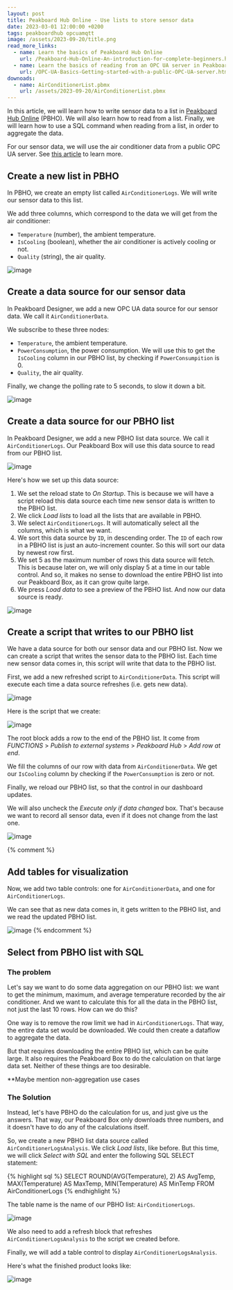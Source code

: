 ```yaml
---
layout: post
title: Peakboard Hub Online - Use lists to store sensor data
date: 2023-03-01 12:00:00 +0200
tags: peakboardhub opcuamqtt
image: /assets/2023-09-20/title.png
read_more_links:
  - name: Learn the basics of Peakboard Hub Online
    url: /Peakboard-Hub-Online-An-introduction-for-complete-beginners.html
  - name: Learn the basics of reading from an OPC UA server in Peakboard
    url: /OPC-UA-Basics-Getting-started-with-a-public-OPC-UA-server.html
downoads:
  - name: AirConditionerList.pbmx
    url: /assets/2023-09-20/AirConditionerList.pbmx
---
```


In this article, we will learn how to write sensor data to a list in [Peakboard Hub Online](/Peakboard-Hub-Online-An-introduction-for-complete-beginners.html) (PBHO). We will also learn how to read from a list. Finally, we will learn how to use a SQL command when reading from a list, in order to aggregate the data.

For our sensor data, we will use the air conditioner data from a public OPC UA server. See [this article](/OPC-UA-Basics-Getting-started-with-a-public-OPC-UA-server.html) to learn more.


## Create a new list in PBHO

In PBHO, we create an empty list called `AirConditionerLogs`. We will write our sensor data to this list.

We add three columns, which correspond to the data we will get from the air conditioner:

* `Temperature`  (number), the ambient temperature.
* `IsCooling` (boolean), whether the air conditioner is actively cooling or not.
* `Quality` (string), the air quality.

![image](/assets/2023-09-20/020.png)


## Create a data source for our sensor data

In Peakboard Designer, we add a new OPC UA data source for our sensor data. We call it `AirConditionerData`.

We subscribe to these three nodes:

* `Temperature`, the ambient temperature.
* `PowerConsumption`, the power consumption. We will use this to get the `IsCooling` column in our PBHO list, by checking if `PowerConsumpition` is 0.
* `Quality`, the air quality.

Finally, we change the polling rate to 5 seconds, to slow it down a bit.

![image](/assets/2023-09-20/010.png)

## Create a data source for our PBHO list

In Peakboard Designer, we add a new PBHO list data source. We call it `AirConditionerLogs`. Our Peakboard Box will use this data source to read from our PBHO list.

![image](/assets/2023-09-20/030.png)

Here's how we set up this data source:

1. We set the reload state to *On Startup*.  This is because we will have a script reload this data source each time new sensor data is written to the PBHO list.
2. We click *Load lists* to load all the lists that are available in PBHO.
3. We select `AirConditionerLogs`. It will automatically select all the columns, which is what we want.
4. We sort this data source by `ID`, in descending order. The `ID` of each row in a PBHO list is just an auto-increment counter. So this will sort our data by newest row first.
5. We set 5 as the maximum number of rows this data source will fetch. This is because later on, we will only display 5 at a time in our table control. And so, it makes no sense to download the entire PBHO list into our Peakboard Box, as it can grow quite large.
6. We press *Load data* to see a preview of the PBHO list. And now our data source is ready.

![image](/assets/2023-09-20/040.png)


## Create a script that writes to our PBHO list

We have a data source for both our sensor data and our PBHO list. Now we can create a script that writes the sensor data to the PBHO list. Each time new sensor data comes in, this script will write that data to the PBHO list.

First, we add a new refreshed script to `AirConditionerData`. This script will execute each time a data source refreshes (i.e. gets new data).

![image](/assets/2023-09-20/050.png)

Here is the script that we create:

![image](/assets/2023-09-20/060.png)

The root block adds a row to the end of the PBHO list. It come from *FUNCTIONS* > *Publish to external systems* > *Peakboard Hub* > *Add row at end*.

We fill the columns of our row with data from `AirConditionerData`. We get our `IsCooling` column by checking if the `PowerConsumption` is zero or not.

Finally, we reload our PBHO list, so that the control in our dashboard updates.

We will also uncheck the *Execute only if data changed* box. That's because we want to record all sensor data, even if it does not change from the last one.

![image](/assets/2023-09-20/070.png)

{% comment %}
## Add tables for visualization

Now, we add two table controls: one for `AirConditionerData`, and one for `AirConditionerLogs`.

We can see that as new data comes in, it gets written to the PBHO list, and we read the updated PBHO list.

![image](/assets/2023-09-20/080.gif)
{% endcomment %}

## Select from PBHO list with SQL

### The problem

Let's say we want to do some data aggregation on our PBHO list: we want to get the minimum, maximum, and average temperature recorded by the air conditioner. And we want to calculate this for all the data in the PBHO list, not just the last 10 rows. How can we do this?

One way is to remove the row limit we had in `AirConditionerLogs`. That way, the entire data set would be downloaded. We could then create a dataflow to aggregate the data.

But that requires downloading the entire PBHO list, which can be quite large. It also requires the Peakboard Box to do the calculation on that large data set. Neither of these things are too desirable.

**Maybe mention non-aggregation use cases

### The Solution

Instead, let's have PBHO do the calculation for us, and just give us the answers. That way, our Peakboard Box only downloads three numbers, and it doesn't have to do any of the calculations itself.

So, we create a new PBHO list data source called `AirConditionerLogsAnalysis`. We click *Load lists*, like before. But this time, we will click *Select with SQL* and enter the following SQL SELECT statement:

{% highlight sql %}
SELECT ROUND(AVG(Temperature), 2) AS AvgTemp, MAX(Temperature) AS MaxTemp, MIN(Temperature) AS MinTemp FROM AirConditionerLogs
{% endhighlight %}

The table name is the name of our PBHO list: `AirConditionerLogs`.

![image](/assets/2023-09-20/090.png)

We also need to add a refresh block that refreshes `AirConditionerLogsAnalysis` to the script we created before.

Finally, we will add a table control to display `AirConditionerLogsAnalysis`.

Here's what the finished product looks like:

![image](/assets/2023-09-20/100.png)
